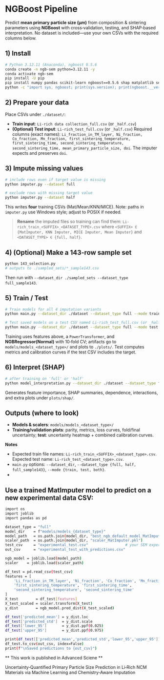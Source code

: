 # NGBoost Pipeline

Predict **mean primary particle size (μm)** from composition & sintering parameters using **NGBoost** with cross‑validation, testing, and SHAP‑based interpretation. No dataset is included—use your own CSVs with the required columns below.&#x20;

## 1) Install

```bash
# Python 3.12.11 (Anaconda), ngboost 0.5.6
conda create -n ngb-sem python=3.12.11 -y
conda activate ngb-sem
pip install -U pip
pip install numpy pandas scikit-learn ngboost==0.5.6 shap matplotlib seaborn joblib matimpute
python -c "import sys, ngboost; print(sys.version); print(ngboost.__version__)"

```

## 2) Prepare your data

Place CSVs under `./dataset/`:

* **Train input**: `Li-rich data collection_full.csv` (or `_half.csv`)
* **(Optional) Test input**: `Li-rich_test_full.csv` (or `_half.csv`)
  Required columns (exact names):
  `Li_fraction_in_TM_layer, Ni_fraction, Co_fraction, Mn_fraction, first_sintering_temperature, first_sintering_time, second_sintering_temperature, second_sintering_time, mean_primary_particle_size, doi`. The imputer expects and preserves `doi`.&#x20;

## 3) Impute missing values

```bash
# include rows even if target value is missing
python imputer.py --dataset full

# exclude rows with missing target value
python imputer.py --dataset half
```

This writes **four** training CSVs (Mat/Mean/KNN/MICE). Note: paths in `imputer.py` use Windows style; adjust to POSIX if needed.&#x20;

> **Rename** the imputed files so training can find them:
> `Li-rich_train_<SUFFIX>_<DATASET_TYPE>.csv` where `<SUFFIX> ∈ {MatImputer, KNN Imputer, MICE Imputer, Mean Imputer}` and `<DATASET_TYPE> ∈ {full, half}`.&#x20;

## 4) (Optional) Make a 143‑row sample set

```bash
python 143_selection.py
# outputs to ./sampled_sets/*_sample143.csv
```

Then run with `--dataset_dir ./sampled_sets --dataset_type full_sample143`.

## 5) Train / Test

```bash
# Train models for all 4 imputation variants
python main.py --dataset_dir ./dataset --dataset_type full --mode train

# Test saved models on a test CSV named Li-rich_test_full.csv (or _half/_full_sample143)
python main.py --dataset_dir ./dataset --dataset_type full --mode test
```

Training uses features above, a `PowerTransformer`, and **NGBRegressor(Normal)** with 10‑fold CV; artifacts go to `models/models_<dataset_type>/` and plots to `./plots/`. Test computes metrics and calibration curves if the test CSV includes the target.&#x20;

## 6) Interpret (SHAP)

```bash
# after training on 'full' or 'half'
python model_interpretation.py --dataset_dir ./dataset --dataset_type full
```

Generates feature importance, SHAP summaries, dependence, interactions, and extra plots under `plots/shap/`.&#x20;

## Outputs (where to look)

* **Models & scalers**: `models/models_<dataset_type>/`
* **Training/validation plots**: parity, metrics, loss curves, fold/final uncertainty; **test**: uncertainty heatmap + combined calibration curves.

**Notes**

* Expected train file names: `Li-rich_train_<SUFFIX>_<dataset_type>.csv`. Expected test name: `Li-rich_test_<dataset_type>.csv`.&#x20;
* `main.py` options: `--dataset_dir`, `--dataset_type {full, half, full_sample143}`, `--mode {train, test, both}`.&#x20;
* 
 ## Use a trained MatImputer model to predict on a new experimental data CSV:

```bash
import os
import joblib
import pandas as pd

dataset_type = "full"
model_dir    = f"models/models_{dataset_type}"
model_path   = os.path.join(model_dir, "best_ngb_default_model_MatImputer.pkl")
scaler_path  = os.path.join(model_dir, "scaler_MatImputer.pkl")
test_csv     = "experimental_test.csv"                 # your SEM experiment data
out_csv      = "experimental_test_with_predictions.csv"

ngb_model = joblib.load(model_path)
scaler    = joblib.load(scaler_path)

df_test = pd.read_csv(test_csv)
features = [
    'Li_fraction_in_TM_layer', 'Ni_fraction', 'Co_fraction', 'Mn_fraction',
    'first_sintering_temperature', 'first_sintering_time',
    'second_sintering_temperature', 'second_sintering_time'
]
X_test        = df_test[features]
X_test_scaled = scaler.transform(X_test)
y_dist        = ngb_model.pred_dist(X_test_scaled)

df_test['predicted_mean'] = y_dist.loc
df_test['predicted_std']  = y_dist.scale
df_test['lower_95']       = y_dist.ppf(0.025)
df_test['upper_95']       = y_dist.ppf(0.975)

print(df_test[['predicted_mean','predicted_std','lower_95','upper_95']].head())
df_test.to_csv(out_csv, index=False)
print(f"\nSaved predictions to {out_csv}")
```
** This work is published in Advanced Sciene **

Uncertainty‐Quantified Primary Particle Size Prediction in Li‐Rich NCM Materials via Machine Learning and Chemistry‐Aware Imputation

